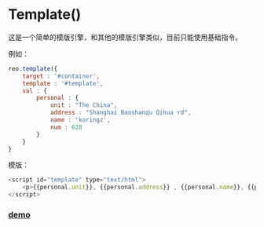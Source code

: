 # Template()

这是一个简单的模版引擎，和其他的模版引擎类似，目前只能使用基础指令。

例如：
```js
reo.template({
	target : '#container',
	template : '#template',
	val : {
		personal : {
			unit : "The China",
			address : "Shanghai Baoshanqu Qihua rd",
			name : 'koringz',
			num : 628
		}
	}
}
```

模版：
```js
<script id="template" type="text/html">
	<p>{{personal.unit}}, {{personal.address}} , {{personal.name}}, {{personal.num}}!</p>
</script>
```

### [demo](https://github.com/koringz/reo.js/tree/master/demo)

